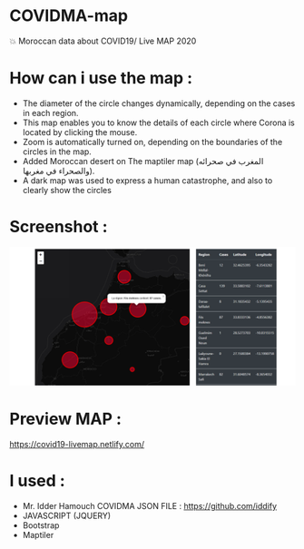 # COVIDMA-map
💥 Moroccan data about COVID19/ Live MAP 2020

# How can i use the map :
   - The diameter of the circle changes dynamically, depending on the cases in each region.
   - This map enables you to know the details of each circle where Corona is located by clicking the mouse.
   - Zoom is automatically turned on, depending on the boundaries of the circles in the map.
   - Added Moroccan desert on The maptiler map (المغرب في صحرائه والصحراء في مغربها).
   - A dark map was used to express a human catastrophe, and also to clearly show the circles
   
# Screenshot :
![screenshot](screenshot.png)

# Preview MAP : 
   https://covid19-livemap.netlify.com/
   
# I used : 
  - Mr. Idder Hamouch COVIDMA JSON FILE : https://github.com/iddify
  - JAVASCRIPT (JQUERY)
  - Bootstrap
  - Maptiler


